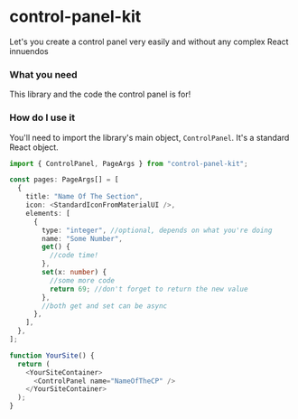 # control-panel-kit

Let's you create a control panel very easily and without any complex React innuendos

### What you need

This library and the code the control panel is for!

### How do I use it

You'll need to import the library's main object, `ControlPanel`. It's a standard React object.

```ts
import { ControlPanel, PageArgs } from "control-panel-kit";

const pages: PageArgs[] = [
  {
    title: "Name Of The Section",
    icon: <StandardIconFromMaterialUI />,
    elements: [
      {
        type: "integer", //optional, depends on what you're doing
        name: "Some Number",
        get() {
          //code time!
        },
        set(x: number) {
          //some more code
          return 69; //don't forget to return the new value
        },
        //both get and set can be async
      },
    ],
  },
];

function YourSite() {
  return (
    <YourSiteContainer>
      <ControlPanel name="NameOfTheCP" />
    </YourSiteContainer>
  );
}
```
